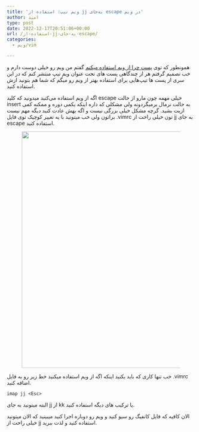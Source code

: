 ```yaml
---
title: 'ویم تیپ: استفاده از jj به‌جای escape در ویم'
author: امید
type: post
date: 2022-12-17T20:51:06+00:00
url: /استفاده-از-jj-به-جای-escape/
categories:
  - ویم/vim

---
```

همونطور که توی <a href="https://techwithomid.ir/why-i-use-vim/" target="_blank" rel="noreferrer noopener">پست چرا از ویم استفاده میکنم</a> گفتم من ویم رو خیلی دوست دارم و خب تصمیم گرفتم هر از چندگاهی پست های تحت عنوان ویم تیپ منتشر کنم که در این سری از پست ها تیپ‌هایی برای استفاده بهتر از ویم رو میگم که شما هم بتونید ازش استفاده کنید.

اگه از ویم استفاده می‌کنید میدونید که کلید escape خیلی مهمه چون مارو از حالت insert به حالت نرمال برمیگردونه ولی مشکلی که داره اینکه یکمی دوره و ممکنه کمی ازیت بشید. گرچه مشکل خیلی بزرگی نیست و اگه بهش عادت کنید دیگه مهم نیست براتون ولی خب میتونید با یه تغییر کوچیک توی فایل .vimrc تون خیلی راحت از jj به جای escape استفاده کنید. <figure class="wp-block-image size-large">

<img decoding="async" loading="lazy" width="1024" height="634" src="https://techwithomid.ir/wp-content/uploads/2022/12/image-1024x634.png" alt="" class="wp-image-205" srcset="https://techwithomid.ir/wp-content/uploads/2022/12/image-1024x634.png 1024w, https://techwithomid.ir/wp-content/uploads/2022/12/image-300x186.png 300w, https://techwithomid.ir/wp-content/uploads/2022/12/image-768x475.png 768w, https://techwithomid.ir/wp-content/uploads/2022/12/image-1536x950.png 1536w, https://techwithomid.ir/wp-content/uploads/2022/12/image.png 1647w" sizes="(max-width: 1024px) 100vw, 1024px" /> </figure> 

خب تنها کاری که باید بکنید اینکه اگه از ویم استفاده میکنید خط زیر رو به فایل .vimrc اضافه کنید. 

<pre class="wp-block-code"><code>imap jj &lt;Esc></code></pre>

البته میتونید به جای jj از kk یا ترکیب های دیگه استفاده کنید.

الان کافیه که فایل کانفیگ رو سیو کنید و ویم رو دوباره اجرا کنید میبینید که الان میتونید خیلی راحت از jj استفاده کنید و لذت ببرید.